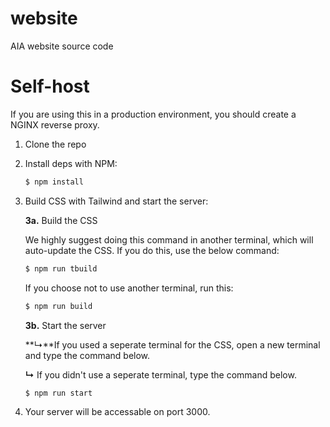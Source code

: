 # website
AIA website source code

# Self-host
If you are using this in a production environment, you should create a NGINX reverse proxy.

1. Clone the repo
2. Install deps with NPM:
    ```bash
    $ npm install
    ```
3. Build CSS with Tailwind and start the server:
    
    **3a.** Build the CSS

    We highly suggest doing this command in another terminal, which will auto-update the CSS. If you do this, use the below command:
    ```bash
    $ npm run tbuild
    ```
    If you choose not to use another terminal, run this:
    ```bash
    $ npm run build
    ```
    **3b.** Start the server

    **↳**If you used a seperate terminal for the CSS, open a new terminal and type the command below.
    
    **↳** If you didn't use a seperate terminal, type the command below.
    ```bash
    $ npm run start
    ```
4. Your server will be accessable on port 3000.